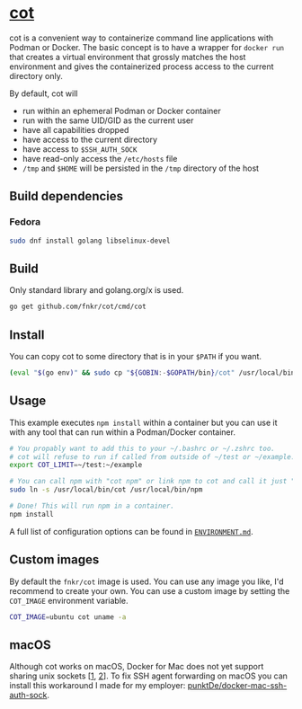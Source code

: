 # [cot](https://github.com/fnkr/cot)

cot is a convenient way to containerize command line applications with Podman or Docker.
The basic concept is to have a wrapper for `docker run` that creates a virtual environment
that grossly matches the host environment and gives the containerized process access to
the current directory only.  

By default, cot will

- run within an ephemeral Podman or Docker container
- run with the same UID/GID as the current user
- have all capabilities dropped
- have access to the current directory
- have access to `$SSH_AUTH_SOCK`
- have read-only access the `/etc/hosts` file
- `/tmp` and `$HOME` will be persisted in the `/tmp` directory of the host

## Build dependencies

### Fedora

```sh
sudo dnf install golang libselinux-devel
```

## Build

Only standard library and golang.org/x is used.

```sh
go get github.com/fnkr/cot/cmd/cot
```

## Install

You can copy cot to some directory that is in your `$PATH` if you want. 

```sh
(eval "$(go env)" && sudo cp "${GOBIN:-$GOPATH/bin}/cot" /usr/local/bin/)
```

## Usage

This example executes `npm install` within a container but you can use it
with any tool that can run within a Podman/Docker container. 

```sh
# You propably want to add this to your ~/.bashrc or ~/.zshrc too.
# cot will refuse to run if called from outside of ~/test or ~/example.
export COT_LIMIT=~/test:~/example

# You can call npm with "cot npm" or link npm to cot and call it just "npm".
sudo ln -s /usr/local/bin/cot /usr/local/bin/npm

# Done! This will run npm in a container.
npm install
```

A full list of configuration options can be found in [`ENVIRONMENT.md`](ENVIRONMENT.md).

## Custom images

By default the `fnkr/cot` image is used.
You can use any image you like, I'd recommend to create your own.
You can use a custom image by setting the `COT_IMAGE` environment variable.

```sh
COT_IMAGE=ubuntu cot uname -a
```

## macOS

Although cot works on macOS, Docker for Mac does not yet support sharing unix sockets
[[1](https://github.com/docker/for-mac/issues/483), [2](https://github.com/docker/for-mac/issues/410)].
To fix SSH agent forwarding on macOS you can install this workaround I made for my employer:
[punktDe/docker-mac-ssh-auth-sock](https://github.com/punktDe/docker-mac-ssh-auth-sock).
